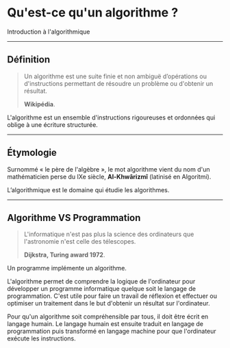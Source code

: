 # Qu'est-ce qu'un algorithme ?

Introduction à l'algorithmique

---

## Définition

> Un algorithme est une suite finie et non ambiguë d’opérations ou d'instructions permettant de résoudre un problème ou d'obtenir un résultat.
>
> **Wikipédia**.

L'algorithme est un ensemble d'instructions rigoureuses et ordonnées qui oblige à une écriture structurée.

---

## Étymologie

Surnommé « le père de l'algèbre », le mot algorithme vient du nom d'un mathématicien perse du IXe siècle, **Al-Khwârizmî** (latinisé en Algoritmi).

L’algorithmique est le domaine qui étudie les algorithmes.

---

## Algorithme VS Programmation

> L'informatique n'est pas plus la science des ordinateurs que l'astronomie n'est celle des télescopes.
>
> **Dijkstra, Turing award 1972**.

Un programme implémente un algorithme.

L'algorithme permet de comprendre la logique de l'ordinateur pour développer un programme informatique quelque soit le langage de programmation. C'est utile pour faire un travail de réflexion et effectuer ou optimiser un traitement dans le but d'obtenir un résultat sur l'ordinateur.

Pour qu'un algorithme soit compréhensible par tous, il doit être écrit en langage humain. Le langage humain est ensuite traduit en langage de programmation puis transformé en langage machine pour que l'ordinateur exécute les instructions.
